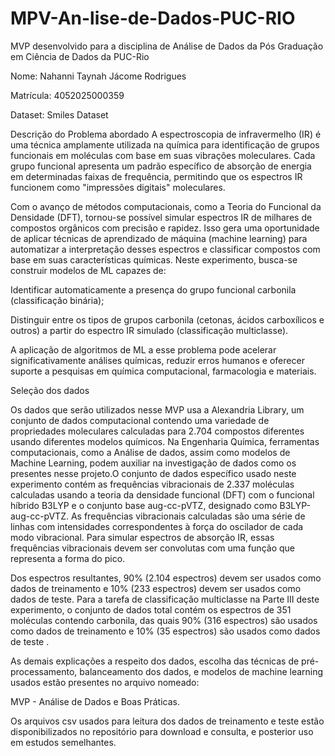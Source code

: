 # MPV-An-lise-de-Dados-PUC-RIO
MVP desenvolvido para a disciplina de Análise de Dados da Pós Graduação em Ciência de Dados da PUC-Rio

Nome: Nahanni Taynah Jácome Rodrigues

Matrícula: 4052025000359

Dataset: Smiles Dataset

Descrição do Problema abordado
A espectroscopia de infravermelho (IR) é uma técnica amplamente utilizada na química para identificação de grupos funcionais em moléculas com base em suas vibrações moleculares. Cada grupo funcional apresenta um padrão específico de absorção de energia em determinadas faixas de frequência, permitindo que os espectros IR funcionem como "impressões digitais" moleculares.

Com o avanço de métodos computacionais, como a Teoria do Funcional da Densidade (DFT), tornou-se possível simular espectros IR de milhares de compostos orgânicos com precisão e rapidez. Isso gera uma oportunidade de aplicar técnicas de aprendizado de máquina (machine learning) para automatizar a interpretação desses espectros e classificar compostos com base em suas características químicas.
Neste experimento, busca-se construir modelos de ML capazes de:

Identificar automaticamente a presença do grupo funcional carbonila (classificação binária);

Distinguir entre os tipos de grupos carbonila (cetonas, ácidos carboxílicos e outros) a partir do espectro IR simulado (classificação multiclasse).

A aplicação de algoritmos de ML a esse problema pode acelerar significativamente análises químicas, reduzir erros humanos e oferecer suporte a pesquisas em química computacional, farmacologia e materiais.

Seleção dos dados

Os dados que serão utilizados nesse MVP usa a Alexandria Library, um conjunto de dados computacional contendo uma variedade de propriedades moleculares calculadas para 2.704 compostos diferentes usando diferentes modelos químicos. Na Engenharia Química, ferramentas computacionais, como a Análise de dados, assim como modelos de Machine Learning, podem auxiliar na investigação de dados como os presentes nesse projeto.O conjunto de dados específico usado neste experimento contém as frequências vibracionais de 2.337 moléculas calculadas usando a teoria da densidade funcional (DFT) com o funcional híbrido B3LYP e o conjunto base aug-cc-pVTZ, designado como B3LYP-aug-cc-pVTZ. As frequências vibracionais calculadas são uma série de linhas com intensidades correspondentes à força do oscilador de cada modo vibracional. Para simular espectros de absorção IR, essas frequências vibracionais devem ser convolutas com uma função que representa a forma do pico.

Dos espectros resultantes, 90% (2.104 espectros) devem ser usados como dados de treinamento e 10% (233 espectros) devem ser usados como dados de teste. Para a tarefa de classificação multiclasse na Parte III deste experimento, o conjunto de dados total contém os espectros de 351 moléculas contendo carbonila, das quais 90% (316 espectros) são usados como dados de treinamento e 10% (35 espectros) são usados como dados de teste .

As demais explicações a respeito dos dados, escolha das técnicas de pré-processamento, balanceamento dos dados, e modelos de machine learning usados estão presentes no arquivo nomeado: 

MVP - Análise de Dados e Boas Práticas.

Os arquivos csv usados para leitura dos dados de treinamento e teste estão disponibilizados no repositório para download e consulta, e posterior uso em estudos semelhantes. 


